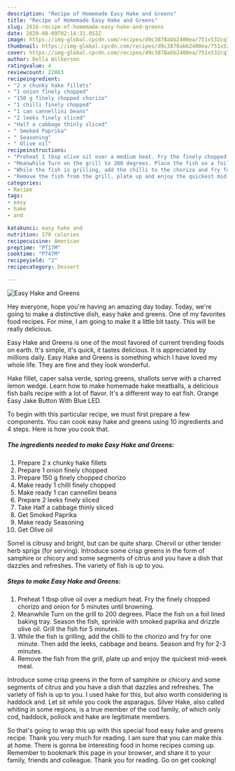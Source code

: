 ```yaml
---
description: "Recipe of Homemade Easy Hake and Greens"
title: "Recipe of Homemade Easy Hake and Greens"
slug: 2616-recipe-of-homemade-easy-hake-and-greens
date: 2020-08-09T02:14:31.052Z
image: https://img-global.cpcdn.com/recipes/d9c3878abb2400ea/751x532cq70/easy-hake-and-greens-recipe-main-photo.jpg
thumbnail: https://img-global.cpcdn.com/recipes/d9c3878abb2400ea/751x532cq70/easy-hake-and-greens-recipe-main-photo.jpg
cover: https://img-global.cpcdn.com/recipes/d9c3878abb2400ea/751x532cq70/easy-hake-and-greens-recipe-main-photo.jpg
author: Della Wilkerson
ratingvalue: 4
reviewcount: 22863
recipeingredient:
- "2 x chunky hake fillets"
- "1 onion finely chopped"
- "150 g finely chopped chorizo"
- "1 chilli finely chopped"
- "1 can cannellini beans"
- "2 leeks finely sliced"
- "Half a cabbage thinly sliced"
- " Smoked Paprika"
- " Seasoning"
- " Olive oil"
recipeinstructions:
- "Preheat 1 tbsp olive oil over a medium heat. Fry the finely chopped chorizo and onion for 5 minutes until browning."
- "Meanwhile Turn on the grill to 200 degrees. Place the fish on a foil lined baking tray. Season the fish, sprinkle with smoked paprika and drizzle olive oil. Grill the fish for 5 minutes."
- "While the fish is grilling, add the chilli to the chorizo and fry for one minute. Then add the leeks, cabbage and beans. Season and fry for 2-3 minutes."
- "Remove the fish from the grill, plate up and enjoy the quickest mid-week meal."
categories:
- Recipe
tags:
- easy
- hake
- and

katakunci: easy hake and 
nutrition: 270 calories
recipecuisine: American
preptime: "PT17M"
cooktime: "PT47M"
recipeyield: "2"
recipecategory: Dessert

---
```



![Easy Hake and Greens](https://img-global.cpcdn.com/recipes/d9c3878abb2400ea/751x532cq70/easy-hake-and-greens-recipe-main-photo.jpg)

Hey everyone, hope you're having an amazing day today. Today, we're going to make a distinctive dish, easy hake and greens. One of my favorites food recipes. For mine, I am going to make it a little bit tasty. This will be really delicious.

Easy Hake and Greens is one of the most favored of current trending foods on earth. It's simple, it's quick, it tastes delicious. It is appreciated by millions daily. Easy Hake and Greens is something which I have loved my whole life. They are fine and they look wonderful.

Hake fillet, caper salsa verde, spring greens, shallots serve with a charred lemon wedge. Learn how to make homemade hake meatballs, a delicious fish balls recipe with a lot of flavor. It&#39;s a different way to eat fish. Orange Easy Jake Button With Blue LED.


To begin with this particular recipe, we must first prepare a few components. You can cook easy hake and greens using 10 ingredients and 4 steps. Here is how you cook that.

<!--inarticleads1-->

##### The ingredients needed to make Easy Hake and Greens:

1. Prepare 2 x chunky hake fillets
1. Prepare 1 onion finely chopped
1. Prepare 150 g finely chopped chorizo
1. Make ready 1 chilli finely chopped
1. Make ready 1 can cannellini beans
1. Prepare 2 leeks finely sliced
1. Take Half a cabbage thinly sliced
1. Get  Smoked Paprika
1. Make ready  Seasoning
1. Get  Olive oil


Sorrel is citrusy and bright, but can be quite sharp. Chervil or other tender herb sprigs (for serving). Introduce some crisp greens in the form of samphire or chicory and some segments of citrus and you have a dish that dazzles and refreshes. The variety of fish is up to you. 

<!--inarticleads2-->

##### Steps to make Easy Hake and Greens:

1. Preheat 1 tbsp olive oil over a medium heat. Fry the finely chopped chorizo and onion for 5 minutes until browning.
1. Meanwhile Turn on the grill to 200 degrees. Place the fish on a foil lined baking tray. Season the fish, sprinkle with smoked paprika and drizzle olive oil. Grill the fish for 5 minutes.
1. While the fish is grilling, add the chilli to the chorizo and fry for one minute. Then add the leeks, cabbage and beans. Season and fry for 2-3 minutes.
1. Remove the fish from the grill, plate up and enjoy the quickest mid-week meal.


Introduce some crisp greens in the form of samphire or chicory and some segments of citrus and you have a dish that dazzles and refreshes. The variety of fish is up to you. I used hake for this, but also worth considering is haddock and. Let sit while you cook the asparagus. Silver Hake, also called whiting in some regions, is a true member of the cod family, of which only cod, haddock, pollock and hake are legitimate members. 

So that's going to wrap this up with this special food easy hake and greens recipe. Thank you very much for reading. I am sure that you can make this at home. There is gonna be interesting food in home recipes coming up. Remember to bookmark this page in your browser, and share it to your family, friends and colleague. Thank you for reading. Go on get cooking!
